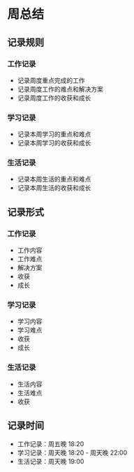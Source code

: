 # 周总结

## 记录规则

### 工作记录

- 记录周度重点完成的工作
- 记录周度工作的难点和解决方案
- 记录周度工作的收获和成长

### 学习记录

- 记录本周学习的重点和难点
- 记录本周学习的收获和成长

### 生活记录

- 记录本周生活的重点和难点
- 记录本周生活的收获和成长

## 记录形式

### 工作记录

- 工作内容
- 工作难点
- 解决方案
- 收获
- 成长

### 学习记录

- 学习内容
- 学习难点
- 收获
- 成长

### 生活记录

- 生活内容
- 生活难点
- 收获

## 记录时间

- 工作记录：周五晚 18:20
- 学习记录：周天晚 18:20 - 周天晚 22:00
- 生活记录：周天晚 19:00
